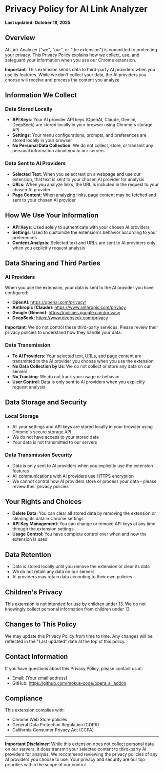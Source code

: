 # Privacy Policy for AI Link Analyzer

**Last updated: October 18, 2025**

## Overview

AI Link Analyzer ("we", "our", or "the extension") is committed to protecting your privacy. This Privacy Policy explains how we collect, use, and safeguard your information when you use our Chrome extension.

**Important**: This extension sends data to third-party AI providers when you use its features. While we don't collect your data, the AI providers you choose will receive and process the content you analyze.

## Information We Collect

### Data Stored Locally
- **API Keys**: Your AI provider API keys (OpenAI, Claude, Gemini, DeepSeek) are stored locally in your browser using Chrome's storage API
- **Settings**: Your menu configurations, prompts, and preferences are stored locally in your browser
- **No Personal Data Collection**: We do not collect, store, or transmit any personal information about you to our servers

### Data Sent to AI Providers
- **Selected Text**: When you select text on a webpage and use our extension, that text is sent to your chosen AI provider for analysis
- **URLs**: When you analyze links, the URL is included in the request to your chosen AI provider
- **Page Content**: When analyzing links, page content may be fetched and sent to your chosen AI provider

## How We Use Your Information

- **API Keys**: Used solely to authenticate with your chosen AI providers
- **Settings**: Used to customize the extension's behavior according to your preferences
- **Content Analysis**: Selected text and URLs are sent to AI providers only when you explicitly request analysis

## Data Sharing and Third Parties

### AI Providers
When you use the extension, your data is sent to the AI provider you have configured:
- **OpenAI**: https://openai.com/privacy/
- **Anthropic (Claude)**: https://www.anthropic.com/privacy
- **Google (Gemini)**: https://policies.google.com/privacy
- **DeepSeek**: https://www.deepseek.com/privacy

**Important**: We do not control these third-party services. Please review their privacy policies to understand how they handle your data.

### Data Transmission
- **To AI Providers**: Your selected text, URLs, and page content are transmitted to the AI provider you choose when you use the extension
- **No Data Collection by Us**: We do not collect or store any data on our servers
- **No Tracking**: We do not track your usage or behavior
- **User Control**: Data is only sent to AI providers when you explicitly request analysis

## Data Storage and Security

### Local Storage
- All your settings and API keys are stored locally in your browser using Chrome's secure storage API
- We do not have access to your stored data
- Your data is not transmitted to our servers

### Data Transmission Security
- Data is only sent to AI providers when you explicitly use the extension features
- All communications with AI providers use HTTPS encryption
- We cannot control how AI providers store or process your data - please review their privacy policies

## Your Rights and Choices

- **Delete Data**: You can clear all stored data by removing the extension or clearing its data in Chrome settings
- **API Key Management**: You can change or remove API keys at any time through the extension settings
- **Usage Control**: You have complete control over when and how the extension is used

## Data Retention

- Data is stored locally until you remove the extension or clear its data
- We do not retain any data on our servers
- AI providers may retain data according to their own policies

## Children's Privacy

This extension is not intended for use by children under 13. We do not knowingly collect personal information from children under 13.

## Changes to This Policy

We may update this Privacy Policy from time to time. Any changes will be reflected in the "Last updated" date at the top of this policy.

## Contact Information

If you have questions about this Privacy Policy, please contact us at:
- Email: [Your email address]
- GitHub: https://github.com/mokus-code/opera_ai_addon

## Compliance

This extension complies with:
- Chrome Web Store policies
- General Data Protection Regulation (GDPR)
- California Consumer Privacy Act (CCPA)

---

**Important Disclaimer**: While this extension does not collect personal data on our servers, it does transmit your selected content to third-party AI providers for analysis. We recommend reviewing the privacy policies of any AI providers you choose to use. Your privacy and security are our top priorities within the scope of our control.